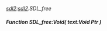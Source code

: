 _[sdl2](../../modules/sdl2/sdl2-module.md):[sdl2](../../modules/sdl2/sdl2-module.md).SDL\_free_
##### Function SDL\_free:Void( text:Void Ptr )
